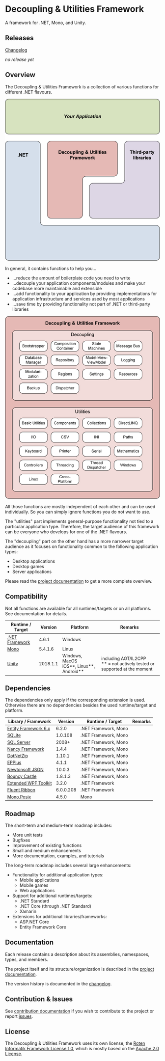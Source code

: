 # Decoupling & Utilities Framework

A framework for .NET, Mono, and Unity.

## Releases

[Changelog](CHANGELOG.md)

*no release yet*

## Overview

The Decoupling & Utilities Framework is a collection of various functions for different .NET flavours.

![Overview](README-overview.png)

In general, it contains functions to help you...
 * ...reduce the amount of boilerplate code you need to write
 * ...decouple your application components/modules and make your codebase more maintainable and extensible
 * ...add functionality to your application by providing implementations for application infrastructure and services used by most applications
 * ...save time by providing functionality not part of .NET or third-party libraries

![Content](README-content.png)

All those functions are mostly independent of each other and can be used individually.
So you can simply ignore functions you do not want to use.

The "utilities" part implements general-purpose functionality not tied to a particular application type.
Therefore, the target audience of this framework can be everyone who develops for one of the .NET flavours.

The "decoupling" part on the other hand has a more narrower target audience as it focuses on functionality common to the following application types:

 * Desktop applications
 * Desktop games
 * Server applications

Please read the [project documentation](DOCUMENTATION.md) to get a more complete overview.

## Compatibility

Not all functions are available for all runtimes/targets or on all platforms. See documentation for details.

| Runtime / Target                                 | Version  | Platform                                           | Remarks                                                                       |
| ------------------------------------------------ | -------- | -------------------------------------------------- | ----------------------------------------------------------------------------- |
| [.NET Framework](https://www.microsoft.com/net/) | 4.6.1    | Windows                                            |                                                                               |
| [Mono](http://www.mono-project.com/)             | 5.4.1.6  | Linux                                              |                                                                               |
| [Unity](https://unity3d.com/)                    | 2018.1.1 | Windows, MacOS<br>iOS\*\*, Linux\*\*, Android\*\*  | including AOT/IL2CPP<br>\*\* = not actively tested or supported at the moment |

## Dependencies

The dependencies only apply if the corresponding extension is used. Otherwise there are no dependencies besides the used runtime/target and platform.

| Library / Framework                                                 | Version   | Runtime / Target     | Remarks |
| ------------------------------------------------------------------- | --------- | -------------------- | ------- |
| [Entity Framework 6.x](https://github.com/aspnet/EntityFramework6)  | 6.2.0     | .NET Framework, Mono |         |
| [SQLite](https://system.data.sqlite.org/)                           | 1.0.108   | .NET Framework, Mono |         |
| [SQL Server](https://www.microsoft.com/en-us/sql-server)            | 2008+     | .NET Framework, Mono |         |
| [Nancy Framework](https://github.com/NancyFx/Nancy)                 | 1.4.4     | .NET Framework, Mono |         |
| [DotNetZip](https://dotnetzip.codeplex.com/)                        | 1.10.1    | .NET Framework, Mono |         |
| [EPPlus](https://github.com/JanKallman/EPPlus)                      | 4.1.1     | .NET Framework, Mono |         |
| [Newtonsoft JSON](https://github.com/JamesNK/Newtonsoft.Json)       | 10.0.3    | .NET Framework, Mono |         |
| [Bouncy Castle](https://github.com/onovotny/bc-csharp)              | 1.8.1.3   | .NET Framework, Mono |         |
| [Extended WPF Toolkit](https://github.com/xceedsoftware/wpftoolkit) | 3.2.0     | .NET Framework       |         |
| [Fluent Ribbon](https://github.com/fluentribbon/Fluent.Ribbon)      | 6.0.0.208 | .NET Framework       |         |
| [Mono.Posix](https://github.com/mono/mono)                          | 4.5.0     | Mono                 |         |

## Roadmap

The short-term and medium-term roadmap includes:

 * More unit tests
 * Bugfixes
 * Improvement of existing functions
 * Small and medium enhancements
 * More documentation, examples, and tutorials

The long-term roadmap includes several large enhancements:

 * Functionality for additional application types:
   * Mobile applications
   * Mobile games
   * Web applications
 * Support for additional runtimes/targets:
   * .NET Standard
   * .NET Core (through .NET Standard)
   * Xamarin
 * Extensions for additional libraries/frameworks:
   * ASP.NET Core
   * Entity Framework Core

## Documentation

Each release contains a description about its assemblies, namespaces, types, and members.

The project itself and its structure/organization is described in the [project documentation](DOCUMENTATION.md).

The version history is documented in the [changelog](CHANGELOG.md).

## Contribution & Issues

See [contribution documentation](CONTRIBUTING.md) if you wish to contribute to the project or report [issues](https://github.com/RotenInformatik/RI_Framework/issues).

## License

The Decoupling & Utilities Framework uses its own license, the [Roten Informatik Framework License 1.0](LICENSE.txt), which is mostly based on the [Apache 2.0 License](https://choosealicense.com/licenses/apache-2.0/).
